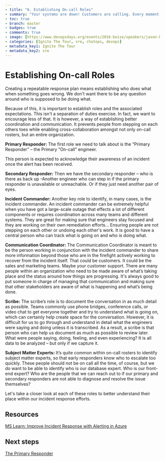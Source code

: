 ```yaml
---
- title: "6. Establishing On-call Roles"
- summary: "Your systems are down! Customers are calling. Every moment counts. What do you do?"
- toc: true
- branch: master
- badges: true
- comments: true
- image: [https://www.devopsdays.org/events/2016-boise/speakers/jason-hand.jpg]
- categories: [Ignite The Tour, sre, chatops, devops]
- metadata_key1: Ignite The Tour
- metadata_key2: sre
---
```


# Establishing On-call Roles

Creating a repeatable response plan means establishing who does what when something goes wrong. We don't want there to be any question around who is supposed to be doing what.

Because of this, it is important to establish roles and the associated expectations. This isn't a separation of duties exercise. In fact, we want to encourage less of that. It is however, a way of establishing better coordination and communication. It prevents people from stepping on each others toes while enabling cross-collaboration amongst not only on-call rosters, but an entire organization.

**Primary Responder:** The first role we need to talk about is the “Primary Responder” – the Primary “On-call” engineer. 

This person is expected to acknowledge their awareness of an incident once the alert has been received.

**Secondary Responder:** Then we have the secondary responder – who is there as back up -Another engineer who can step in if the primary responder is unavailable or unreachable. Or if they just need another pair of eyes.

**Incident Commander:** Another key role to identify, in many cases, is the incident commander. An incident commander can be extremely helpful when you have got a large-scale outage that effects a lot of different components or requires coordination across many teams and different systems. They are great for making sure that engineers stay focused and they are working on their own remediation efforts... Ensuring people are not stepping on each other or undoing each other's work.  It is good to have a central person who can track what is going on and who is doing what.  

**Communication Coordinator:** The Communication Coordinator is meant to be the person working in conjunction with the incident commander to share more information beyond those who are in the firefight actively working to recover from the incident itself. That could be customers. It could be the sales and marketing teams. Maybe your customer support. There are many people within an organization who need to be made aware of what’s taking place and the status around how things are progressing. It's always good to put someone in charge of managing that communication and making sure that other stakeholders are aware of what is happening and what’s being done.

**Scribe:** The scribe’s role is to document the conversation in as much detail as possible. Teams commonly use phone bridges, conference calls, or video chat to get everyone together and try to understand what is going on, which can certainly help create space for the conversation. However, it is difficult for us to go through and understand in detail what the engineers were saying and doing unless it is transcribed. As a result, a scribe is that person who can help us document as much as possible to review later. What were people saying, doing, feeling, and even experiencing?  It is all data to be analyzed – but only if we capture it.

**Subject Matter Experts:** It’s quite common within on-call rosters to identify subject matter experts, so that early responders know who to escalate too quickly. These people should not be on call all the time, of course, but we do want to be able to identify who is our database expert. Who is our front-end expert? Who are the people that we can reach out to if our primary and secondary responders are not able to diagnose and resolve the issue themselves?

Let's take a closer look at each of these roles to better understand their place within our incident response efforts.

## Resources

[MS Learn: Improve Incident Response with Alerting in Azure](https://docs.microsoft.com/en-us/learn/modules/incident-response-with-alerting-on-azure/)

## Next steps

[The Primary Responder](2020-03-05-Primary-Responder.html)